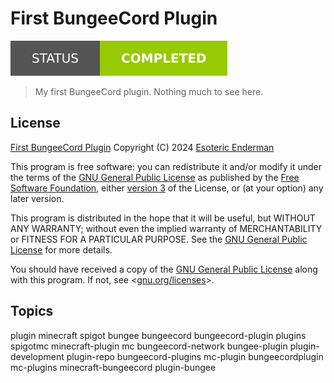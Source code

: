 # First BungeeCord Plugin

[![Project Status: Completed](./assets/images/badges/status.svg)](./)

> My first BungeeCord plugin. Nothing much to see here.

## License

[First BungeeCord Plugin](./) Copyright (C) 2024 [Esoteric Enderman](https://enderman.dev)

This program is free software: you can redistribute it and/or modify it under the terms of the [GNU General Public License](./LICENSE) as published by the [Free Software Foundation](https://www.fsf.org/), either [version 3](./LICENSE) of the License, or (at your option) any later version.

This program is distributed in the hope that it will be useful, but WITHOUT ANY WARRANTY; without even the implied warranty of MERCHANTABILITY or FITNESS FOR A PARTICULAR PURPOSE. See the [GNU General Public License](./LICENSE) for more details.

You should have received a copy of the [GNU General Public License](./LICENSE) along with this program. If not, see <[gnu.org/licenses](https://www.gnu.org/licenses/)>.

## Topics

plugin minecraft spigot bungee bungeecord bungeecord-plugin plugins spigotmc minecraft-plugin mc bungeecord-network bungee-plugin plugin-development plugin-repo bungeecord-plugins mc-plugin bungeecordplugin mc-plugins minecraft-bungeecord plugin-bungee
